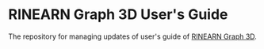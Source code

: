 # RINEARN Graph 3D User's Guide

The repository for managing updates of user's guide of [RINEARN Graph 3D](https://www.rinearn.com/graph3d/).

